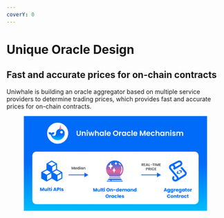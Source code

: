 ```yaml
---
coverY: 0
---
```


# Unique Oracle Design

## Fast and accurate prices for on-chain contracts&#x20;

Uniwhale is building an oracle aggregator based on multiple service providers to determine trading prices, which provides fast and accurate prices for on-chain contracts.

<figure><img src=".gitbook/assets/image.png" alt=""><figcaption></figcaption></figure>

